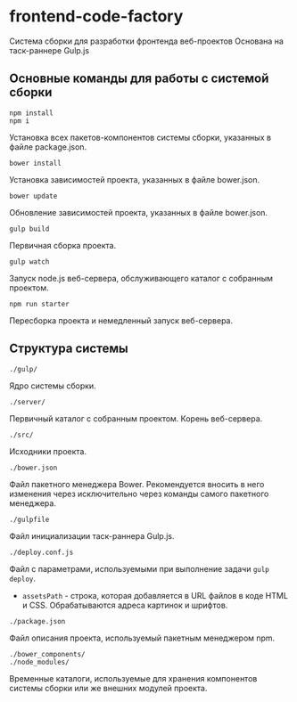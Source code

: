 # frontend-code-factory

Система сборки для разработки фронтенда веб-проектов
Основана на таск-раннере Gulp.js

## Основные команды для работы с системой сборки

```
npm install
npm i
```
Установка всех пакетов-компонентов системы сборки, указанных в файле 
package.json.

```
bower install
```
Установка зависимостей проекта, указанных в файле bower.json.

```
bower update
```
Обновление зависимостей проекта, указанных в файле bower.json.

```
gulp build
```
Первичная сборка проекта.

```
gulp watch
```
Запуск node.js веб-сервера, обслуживающего каталог с собранным проектом.

```
npm run starter
```
Пересборка проекта и немедленный запуск веб-сервера.

## Структура системы

```
./gulp/
```
Ядро системы сборки.

```
./server/
```
Первичный каталог с собранным проектом. Корень веб-сервера.

```
./src/
```
Исходники проекта.

```
./bower.json
```
Файл пакетного менеджера Bower. Рекомендуется вносить в него изменения через
исключительно через команды самого пакетного менеджера.

```
./gulpfile
```
Файл инициализации таск-раннера Gulp.js.

```
./deploy.conf.js
```
Файл с параметрами, используемыми при выполнение задачи `gulp deploy`.

+ `assetsPath` - строка, которая добавляется в URL файлов в коде HTML и CSS. Обрабатываются адреса картинок и шрифтов.

```
./package.json
```
Файл описания проекта, используемый пакетным менеджером npm.

```
./bower_components/
./node_modules/
```
Временные каталоги, используемые для хранения компонентов системы сборки или же
внешних модулей проекта.
